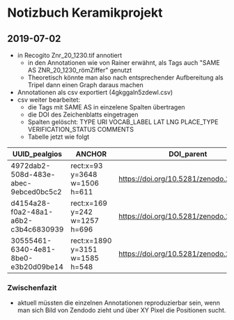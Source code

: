 # Notizbuch Keramikprojekt
## 2019-07-02
* in Recogito Znr_20_1230.tif annotiert
    * in den Annotationen wie von Rainer erwähnt, als Tags auch "SAME AS ZNR_20_1230_römZiffer" genutzt
    * Theoretisch könnte man also nach entsprechender Aufbereitung als Tripel dann einen Graph daraus machen
* Annotationen als csv exportiert (4gkggaln5zdewl.csv)
* csv weiter bearbeitet:
    * die Tags mit SAME AS in einzelene Spalten übertragen
    * die DOI des Zeichenblatts eingetragen
	* Spalten gelöscht: TYPE URI VOCAB_LABEL LAT LNG PLACE_TYPE	VERIFICATION_STATUS COMMENTS
	* Tabelle jetzt wie folgt
	
|UUID_pealgios | ANCHOR | DOI_parent |	File_parent | Link_child | Name |SAME AS  |SAME AS | 
|---  |---  |---  |---	|--- |--- |---  |--- |
|4972dab2-508d-483e-abec-9ebced0bc5c2 |	rect:x=93	y=3648	w=1506	h=611 |	https://doi.org/10.5281/zenodo.2529063 |	Znr_20_1230.tif |	https://recogito.pelagios.org/api/annotation/4972dab2-508d-483e-abec-9ebced0bc5c2.jpg |	ZNR_20_1230_XI |	ZNR_20_1230_XII	
|d4154a28-f0a2-48a1-a6b2-c3b4c6830939 |	rect:x=169	y=242	w=1257	h=696 |	https://doi.org/10.5281/zenodo.2529063 |	Znr_20_1230.tif |	https://recogito.pelagios.org/api/annotation/d4154a28-f0a2-48a1-a6b2-c3b4c6830939.jpg |	ZNR_20_1230_I		
| 30555461-6340-4e81-8be0-e3b20d09be14 |	rect:x=1890	y=3151	w=1585	h=548 |	https://doi.org/10.5281/zenodo.2529063 |	Znr_20_1230.tif |	https://recogito.pelagios.org/api/annotation/30555461-6340-4e81-8be0-e3b20d09be14.jpg |	ZNR_20_1230_XII |	ZNR_20_1230_XI | ZNR_20_1230_I

### Zwischenfazit
* aktuell müssten die einzelnen Annotationen reproduzierbar sein, wenn man sich Bild von Zendodo zieht und über XY Pixel die Positionen sucht.